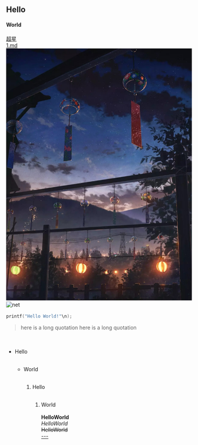 ## Hello<br>
#### World<br>
[超星](http://jlu.fy.chaoxing.com/portal)<br>
[1.md](https://github.com/Dagny-l/helloworld/edit/main/1.md)<br>
<img src="https://github.com/Dagny-l/helloworld/blob/main/IMG_20190119_180650.jpg" alt="repositories"><br>
<img src="http://cdn.onlinewebfonts.com/svg/img_432833.png" alt="net"><br>
```c
printf("Hello World!"\n);
```
<blockquote>
<p>here is a long quotation here is a long quotation</p>
</blockquote>　
<ul><li>Hello</li><br>
<ul><li>World</li><br>
<ol><li>Hello</li><br>
<ol><li>World</li><br>
<b>HelloWorld</b><br>
<i>HelloWorld</i><br>
<s>HelloWorld</s><br>
<u>---</u>
